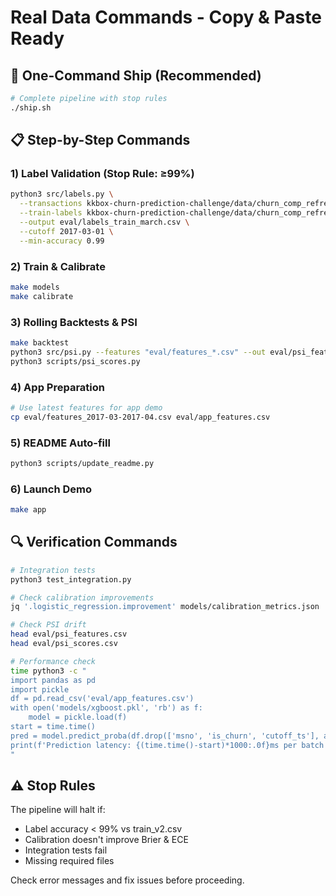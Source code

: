 # Real Data Commands - Copy & Paste Ready

## 🎯 **One-Command Ship** (Recommended)

```bash
# Complete pipeline with stop rules
./ship.sh
```

## 📋 **Step-by-Step Commands**

### 1) Label Validation (Stop Rule: ≥99%)
```bash
python3 src/labels.py \
  --transactions kkbox-churn-prediction-challenge/data/churn_comp_refresh/transactions_v2.csv \
  --train-labels kkbox-churn-prediction-challenge/data/churn_comp_refresh/train_v2.csv \
  --output eval/labels_train_march.csv \
  --cutoff 2017-03-01 \
  --min-accuracy 0.99
```

### 2) Train & Calibrate  
```bash
make models
make calibrate
```

### 3) Rolling Backtests & PSI
```bash
make backtest
python3 src/psi.py --features "eval/features_*.csv" --out eval/psi_features.csv
python3 scripts/psi_scores.py
```

### 4) App Preparation
```bash
# Use latest features for app demo
cp eval/features_2017-03-2017-04.csv eval/app_features.csv
```

### 5) README Auto-fill
```bash
python3 scripts/update_readme.py
```

### 6) Launch Demo
```bash
make app
```

## 🔍 **Verification Commands**

```bash
# Integration tests
python3 test_integration.py

# Check calibration improvements
jq '.logistic_regression.improvement' models/calibration_metrics.json

# Check PSI drift
head eval/psi_features.csv
head eval/psi_scores.csv

# Performance check
time python3 -c "
import pandas as pd
import pickle
df = pd.read_csv('eval/app_features.csv')
with open('models/xgboost.pkl', 'rb') as f:
    model = pickle.load(f)
start = time.time()
pred = model.predict_proba(df.drop(['msno', 'is_churn', 'cutoff_ts'], axis=1).fillna(0))
print(f'Prediction latency: {(time.time()-start)*1000:.0f}ms per batch of {len(df)}')
"
```

## ⚠️ **Stop Rules**

The pipeline will halt if:
- Label accuracy < 99% vs train_v2.csv
- Calibration doesn't improve Brier & ECE  
- Integration tests fail
- Missing required files

Check error messages and fix issues before proceeding.